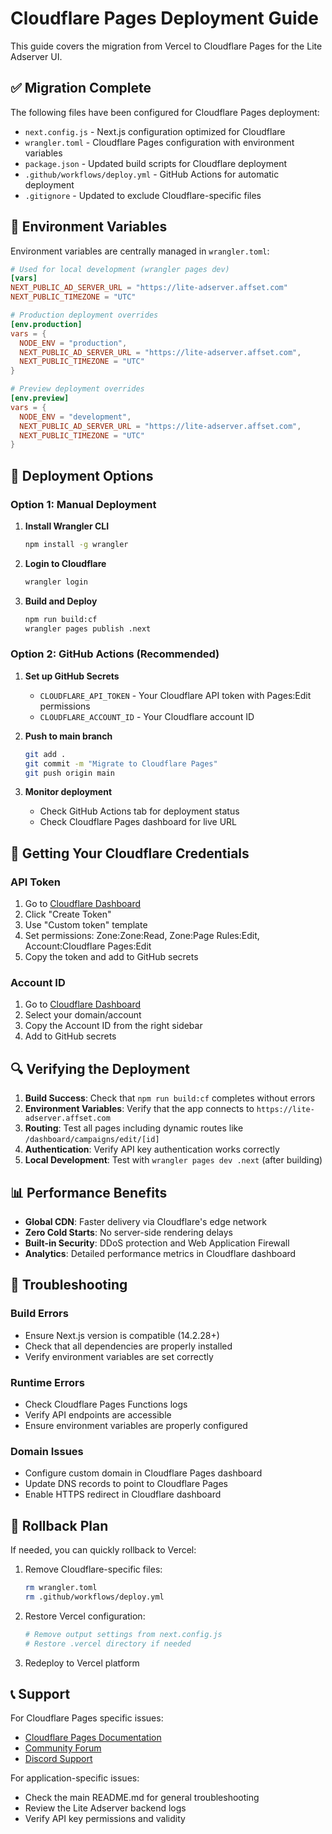 # Cloudflare Pages Deployment Guide

This guide covers the migration from Vercel to Cloudflare Pages for the Lite Adserver UI.

## ✅ Migration Complete

The following files have been configured for Cloudflare Pages deployment:

- `next.config.js` - Next.js configuration optimized for Cloudflare
- `wrangler.toml` - Cloudflare Pages configuration with environment variables
- `package.json` - Updated build scripts for Cloudflare deployment
- `.github/workflows/deploy.yml` - GitHub Actions for automatic deployment
- `.gitignore` - Updated to exclude Cloudflare-specific files

## 🔧 Environment Variables

Environment variables are centrally managed in `wrangler.toml`:

```toml
# Used for local development (wrangler pages dev)
[vars]
NEXT_PUBLIC_AD_SERVER_URL = "https://lite-adserver.affset.com"
NEXT_PUBLIC_TIMEZONE = "UTC"

# Production deployment overrides
[env.production]
vars = { 
  NODE_ENV = "production",
  NEXT_PUBLIC_AD_SERVER_URL = "https://lite-adserver.affset.com",
  NEXT_PUBLIC_TIMEZONE = "UTC"
}

# Preview deployment overrides  
[env.preview]
vars = { 
  NODE_ENV = "development",
  NEXT_PUBLIC_AD_SERVER_URL = "https://lite-adserver.affset.com",
  NEXT_PUBLIC_TIMEZONE = "UTC"
}
```

## 🚀 Deployment Options

### Option 1: Manual Deployment

1. **Install Wrangler CLI**
   ```bash
   npm install -g wrangler
   ```

2. **Login to Cloudflare**
   ```bash
   wrangler login
   ```

3. **Build and Deploy**
   ```bash
   npm run build:cf
   wrangler pages publish .next
   ```

### Option 2: GitHub Actions (Recommended)

1. **Set up GitHub Secrets**
   - `CLOUDFLARE_API_TOKEN` - Your Cloudflare API token with Pages:Edit permissions
   - `CLOUDFLARE_ACCOUNT_ID` - Your Cloudflare account ID

2. **Push to main branch**
   ```bash
   git add .
   git commit -m "Migrate to Cloudflare Pages"
   git push origin main
   ```

3. **Monitor deployment**
   - Check GitHub Actions tab for deployment status
   - Check Cloudflare Pages dashboard for live URL

## 🎯 Getting Your Cloudflare Credentials

### API Token
1. Go to [Cloudflare Dashboard](https://dash.cloudflare.com/profile/api-tokens)
2. Click "Create Token"
3. Use "Custom token" template
4. Set permissions: Zone:Zone:Read, Zone:Page Rules:Edit, Account:Cloudflare Pages:Edit
5. Copy the token and add to GitHub secrets

### Account ID
1. Go to [Cloudflare Dashboard](https://dash.cloudflare.com/)
2. Select your domain/account
3. Copy the Account ID from the right sidebar
4. Add to GitHub secrets

## 🔍 Verifying the Deployment

1. **Build Success**: Check that `npm run build:cf` completes without errors
2. **Environment Variables**: Verify that the app connects to `https://lite-adserver.affset.com`
3. **Routing**: Test all pages including dynamic routes like `/dashboard/campaigns/edit/[id]`
4. **Authentication**: Verify API key authentication works correctly
5. **Local Development**: Test with `wrangler pages dev .next` (after building)

## 📊 Performance Benefits

- **Global CDN**: Faster delivery via Cloudflare's edge network
- **Zero Cold Starts**: No server-side rendering delays
- **Built-in Security**: DDoS protection and Web Application Firewall
- **Analytics**: Detailed performance metrics in Cloudflare dashboard

## 🐛 Troubleshooting

### Build Errors
- Ensure Next.js version is compatible (14.2.28+)
- Check that all dependencies are properly installed
- Verify environment variables are set correctly

### Runtime Errors
- Check Cloudflare Pages Functions logs
- Verify API endpoints are accessible
- Ensure environment variables are properly configured

### Domain Issues
- Configure custom domain in Cloudflare Pages dashboard
- Update DNS records to point to Cloudflare Pages
- Enable HTTPS redirect in Cloudflare dashboard

## 🔄 Rollback Plan

If needed, you can quickly rollback to Vercel:

1. Remove Cloudflare-specific files:
   ```bash
   rm wrangler.toml
   rm .github/workflows/deploy.yml
   ```

2. Restore Vercel configuration:
   ```bash
   # Remove output settings from next.config.js
   # Restore .vercel directory if needed
   ```

3. Redeploy to Vercel platform

## 📞 Support

For Cloudflare Pages specific issues:
- [Cloudflare Pages Documentation](https://developers.cloudflare.com/pages/)
- [Community Forum](https://community.cloudflare.com/)
- [Discord Support](https://discord.gg/cloudflaredev)

For application-specific issues:
- Check the main README.md for general troubleshooting
- Review the Lite Adserver backend logs
- Verify API key permissions and validity 